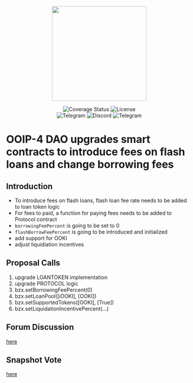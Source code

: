 <br/>
<p align="center"><img src="https://bzx.network/images/logo.svg" width="256" /></p>

<div align="center">

  <a href='' style="text-decoration:none;">
    <img src='https://img.shields.io/coveralls/github/bZxNetwork/contractsV2' alt='Coverage Status' />
  </a>
  <a href='https://github.com/bZxNetwork/contractsV2/blob/master/LICENSE' style="text-decoration:none;">
    <img src='https://img.shields.io/github/license/bZxNetwork/contractsV2' alt='License' />
  </a>
  <br/>
  <a href='https://t.me/b0xNet' style="text-decoration:none;">
    <img src='https://img.shields.io/badge/chat-on%20telegram-9cf.svg?longCache=true' alt='Telegram' />
  </a>
  <a href='https://bzx.network/discord' style="text-decoration:none;">
    <img src='https://img.shields.io/discord/450115178516971531?label=Discord' alt='Discord' />
  </a>
  <a href='https://t.me/b0xNet' style="text-decoration:none;">
    <img src='https://img.shields.io/twitter/follow/bzxHQ?style=social' alt='Telegram' />
  </a>
  
</div>

# OOIP-4 DAO upgrades smart contracts to introduce fees on flash loans and change borrowing fees

## Introduction

- To introduce fees on flash loans, flash loan fee rate needs to be added to loan token logic
- For fees to paid, a function for paying fees needs to be added to Protocol contract
- `borrowingFeePercent` is going to be set to 0
- `flashBorrowFeePercent` is going to be introduced and initialized
- add support for OOKI
- adjust liquidiation incentives

## Proposal Calls

1. upgrade LOANTOKEN implementation
2. upgrade PROTOCOL logic
3. bzx.setBorrowingFeePercent(0)
4. bzx.setLoanPool([iOOKI], [OOKI])
5. bzx.setSupportedTokens([OOKI], [True])
6. bzx.setLiquidationIncentivePercent(...)



## Forum Discussion

[here](https://forum.bzx.network/t/eliminating-origination-fees-and-changes-to-the-lend-borrow-market/443)

## Snapshot Vote

[here](https://snapshot.org/#/bzx.eth/proposal/QmVQgj3xyGR3ieHAGdAgomt59KjETJYvyFpm54f2u4kZQW)


